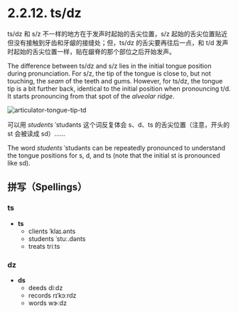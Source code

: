 # 2.2.12. <span class="pho">ts/dz</span>

<span class="pho">ts/dz</span> 和 <span class="pho">s/z</span> 不一样的地方在于发声时起始的舌尖位置，<span class="pho">s/z</span> 起始的舌尖位置贴近但没有接触到牙齿和牙龈的接缝处；但，<span class="pho">ts/dz</span> 的舌尖要再往后一点，和 <span class="pho">t/d</span> 发声时起始的舌尖位置一样，贴在龈脊的那个部位之后开始发声。

The difference between <span class="pho">ts/dz</span> and <span class="pho">s/z</span> lies in the initial tongue position during pronunciation. For <span class="pho">s/z</span>, the tip of the tongue is close to, but not touching, the *seam* of the teeth and gums. However, for <span class="pho">ts/dz</span>, the tongue tip is a bit further back, identical to the initial position when pronouncing <span class="pho">t/d</span>. It starts pronouncing from that spot of the *alveolar ridge*.

![articulator-tongue-tip-td](/images/articulator-tongue-tip-td.svg)

可以用 *students* <span class="pho alt">ˈstudənts</span><span class="speak-word-inline" data-audio-us-male="/audios/us/students-us-male.mp3" data-audio-us-female="/audios/us/students-us-female.mp3"></span> 这个词反复体会 <span class="pho">s</span>、<span class="pho">d</span>、<span class="pho">ts</span> 的舌尖位置（注意，开头的 <span class="pho">st</span> 会被读成 <span class="pho">sd</span>）……

The word *students* <span class="pho alt">ˈstudənts</span><span class="speak-word-inline" data-audio-us-male="/audios/us/students-us-male.mp3" data-audio-us-female="/audios/us/students-us-female.mp3"></span> can be repeatedly pronounced to understand the tongue positions for <span class="pho">s</span>, <span class="pho">d</span>, and <span class="pho">ts</span> (note that the initial <span class="pho">st</span> is pronounced like <span class="pho">sd</span>).

## 拼写（Spellings）

### <span class="pho">ts</span>

* **ts**
  * clients <span class="pho alt">ˈklaɪ.ənts</span> <span class="speak-word-inline" data-audio-us-male="/audios/us/clients-us-male.mp3" data-audio-us-female="/audios/us/clients-us-female.mp3"></span>
  * students <span class="pho alt">ˈstuː.dənts</span> <span class="speak-word-inline" data-audio-us-male="/audios/us/students-us-male.mp3" data-audio-us-female="/audios/us/students-us-female.mp3"></span>
  * treats <span class="pho alt">triːts</span> <span class="speak-word-inline" data-audio-us-male="/audios/us/treats-us-male.mp3" data-audio-us-female="/audios/us/treats-us-female.mp3"></span>

### <span class="pho">dz</span>

* **ds**
  * deeds <span class="pho alt">diːdz</span> <span class="speak-word-inline" data-audio-us-male="/audios/us/deeds-us-male.mp3" data-audio-us-female="/audios/us/deeds-us-female.mp3"></span>
  * records <span class="pho alt">rɪˈkɔːrdz</span> <span class="speak-word-inline" data-audio-us-male="/audios/us/records-us-male.mp3" data-audio-us-female="/audios/us/records-us-female.mp3"></span>
  * words <span class="pho alt">wɝːdz</span> <span class="speak-word-inline" data-audio-us-male="/audios/us/words-us-male.mp3" data-audio-us-female="/audios/us/words-us-female.mp3"></span>

